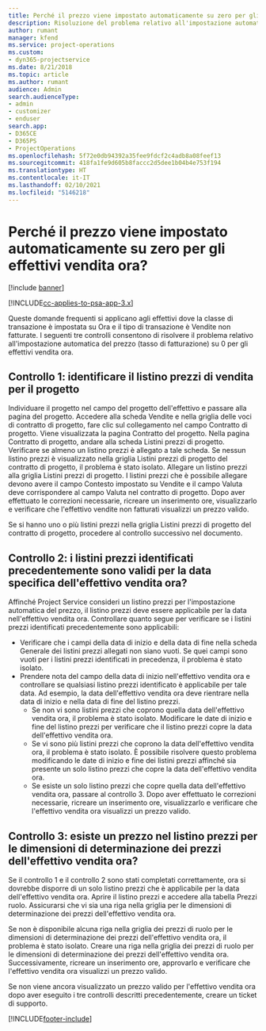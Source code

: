 ```yaml
---
title: Perché il prezzo viene impostato automaticamente su zero per gli effettivi vendita ora?
description: Risoluzione del problema relativo all'impostazione automatica su zero del prezzo per gli effettivi vendita ora.
author: rumant
manager: kfend
ms.service: project-operations
ms.custom:
- dyn365-projectservice
ms.date: 8/21/2018
ms.topic: article
ms.author: rumant
audience: Admin
search.audienceType:
- admin
- customizer
- enduser
search.app:
- D365CE
- D365PS
- ProjectOperations
ms.openlocfilehash: 5f72e0db94392a35fee9fdcf2c4adb8a08feef13
ms.sourcegitcommit: 418fa1fe9d605b8faccc2d5dee1b04b4e753f194
ms.translationtype: HT
ms.contentlocale: it-IT
ms.lasthandoff: 02/10/2021
ms.locfileid: "5146218"
---
```

# <a name="why-is-price-defaulting-to-zero-on-time-sales-actuals"></a>Perché il prezzo viene impostato automaticamente su zero per gli effettivi vendita ora?

[!include [banner](../includes/psa-now-project-operations.md)]

[!INCLUDE[cc-applies-to-psa-app-3.x](../includes/cc-applies-to-psa-app-3x.md)]

Queste domande frequenti si applicano agli effettivi dove la classe di transazione è impostata su Ora e il tipo di transazione è Vendite non fatturate. I seguenti tre controlli consentono di risolvere il problema relativo all'impostazione automatica del prezzo (tasso di fatturazione) su 0 per gli effettivi vendita ora.

## <a name="check-1-identify-the-sales-price-list-for-the-project"></a>Controllo 1: identificare il listino prezzi di vendita per il progetto

Individuare il progetto nel campo del progetto dell'effettivo e passare alla pagina del progetto. Accedere alla scheda Vendite e nella griglia delle voci di contratto di progetto, fare clic sul collegamento nel campo Contratto di progetto. Viene visualizzata la pagina Contratto del progetto. Nella pagina Contratto di progetto, andare alla scheda Listini prezzi di progetto. Verificare se almeno un listino prezzi è allegato a tale scheda. Se nessun listino prezzi è visualizzato nella griglia Listini prezzi di progetto del contratto di progetto, il problema è stato isolato. Allegare un listino prezzi alla griglia Listini prezzi di progetto. I listini prezzi che è possibile allegare devono avere il campo Contesto impostato su Vendite e il campo Valuta deve corrispondere al campo Valuta nel contratto di progetto. Dopo aver effettuato le correzioni necessarie, ricreare un inserimento ore, visualizzarlo e verificare che l'effettivo vendite non fatturati visualizzi un prezzo valido. 

Se si hanno uno o più listini prezzi nella griglia Listini prezzi di progetto del contratto di progetto, procedere al controllo successivo nel documento.

## <a name="check-2-are-any-of-the-price-lists-identified-above-valid-for-the-specific-date-of-the-time-sales-actual"></a>Controllo 2: i listini prezzi identificati precedentemente sono validi per la data specifica dell'effettivo vendita ora?

Affinché Project Service consideri un listino prezzi per l'impostazione automatica del prezzo, il listino prezzi deve essere applicabile per la data nell'effettivo vendita ora. Controllare quanto segue per verificare se i listini prezzi identificati precedentemente sono applicabili:
- Verificare che i campi della data di inizio e della data di fine nella scheda Generale dei listini prezzi allegati non siano vuoti. Se quei campi sono vuoti per i listini prezzi identificati in precedenza, il problema è stato isolato. 
- Prendere nota del campo della data di inizio nell'effettivo vendita ora e controllare se qualsiasi listino prezzi identificato è applicabile per tale data. Ad esempio, la data dell'effettivo vendita ora deve rientrare nella data di inizio e nella data di fine del listino prezzi. 
    - Se non vi sono listini prezzi che coprono quella data dell'effettivo vendita ora, il problema è stato isolato. Modificare le date di inizio e fine del listino prezzi per verificare che il listino prezzi copre la data dell'effettivo vendita ora. 
    - Se vi sono più listini prezzi che coprono la data dell'effettivo vendita ora, il problema è stato isolato. È possibile risolvere questo problema modificando le date di inizio e fine dei listini prezzi affinché sia presente un solo listino prezzi che copre la data dell'effettivo vendita ora. 
    - Se esiste un solo listino prezzi che copre quella data dell'effettivo vendita ora, passare al controllo 3.
Dopo aver effettuato le correzioni necessarie, ricreare un inserimento ore, visualizzarlo e verificare che l'effettivo vendita ora visualizzi un prezzo valido.

## <a name="check-3-is-there-a-price-in-the-price-list-for-the-pricing-dimensions-on-the-time-sales-actual"></a>Controllo 3: esiste un prezzo nel listino prezzi per le dimensioni di determinazione dei prezzi dell'effettivo vendita ora?

Se il controllo 1 e il controllo 2 sono stati completati correttamente, ora si dovrebbe disporre di un solo listino prezzi che è applicabile per la data dell'effettivo vendita ora. Aprire il listino prezzi e accedere alla tabella Prezzi ruolo. Assicurarsi che vi sia una riga nella griglia per le dimensioni di determinazione dei prezzi dell'effettivo vendita ora.

Se non è disponibile alcuna riga nella griglia dei prezzi di ruolo per le dimensioni di determinazione dei prezzi dell'effettivo vendita ora, il problema è stato isolato. Creare una riga nella griglia dei prezzi di ruolo per le dimensioni di determinazione dei prezzi dell'effettivo vendita ora. Successivamente, ricreare un inserimento ore, approvarlo e verificare che l'effettivo vendita ora visualizzi un prezzo valido.

Se non viene ancora visualizzato un prezzo valido per l'effettivo vendita ora dopo aver eseguito i tre controlli descritti precedentemente, creare un ticket di supporto. 



[!INCLUDE[footer-include](../includes/footer-banner.md)]